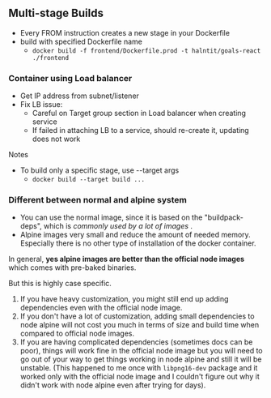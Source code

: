 ## Multi-stage Builds

- Every FROM instruction creates a new stage in your Dockerfile
- build with specified Dockerfile name
  - ```docker build -f frontend/Dockerfile.prod -t halntit/goals-react ./frontend```

### Container using Load balancer

- Get IP address from subnet/listener
- Fix LB issue:
  - Careful on Target group section in Load balancer when creating service
  - If failed in attaching LB to a service, should re-create it, updating does not work

Notes

- To build only a specific stage, use --target args
  - `docker build --target build ...`

### Different between normal and alpine system

* You can use the normal image, since it is based on the "buildpack-deps", which is *commonly used by a lot of images* .
* Alpine images very small and reduce the amount of needed memory. Especially there is no other type of installation of the docker container.

In general, **yes alpine images are better than the official node images** which comes with pre-baked binaries.

But this is highly case specific.

1. If you have heavy customization, you might still end up adding dependencies even with the official node image.
2. If you don't have a lot of customization, adding small dependencies to node alpine will not cost you much in terms of size and build time when compared to official node images.
3. If you are having complicated dependencies (sometimes docs can be poor), things will work fine in the official node image but you will need to go out of your way to get things working in node alpine and still it will be unstable. (This happened to me once with `libpng16-dev` package and it worked only with the official node image and I couldn't figure out why it didn't work with node alpine even after trying for days).
